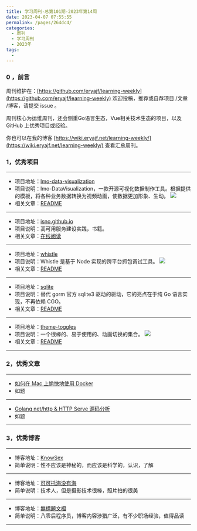 ```yaml
---
title: 学习周刊-总第101期-2023年第14周
date: 2023-04-07 07:55:55
permalink: /pages/264dc4/
categories:
  - 周刊
  - 学习周刊
  - 2023年
tags:
  -
---
```



### 0 ，前言

周刊维护在：[https://github.com/eryajf/learning-weekly](https://github.com/eryajf/learning-weekly)  欢迎投稿，推荐或自荐项目 /文章 /博客，请提交 issue 。

周刊核心为运维周刊，还会侧重Go语言生态，Vue相关技术生态的项目，以及 GitHub 上优秀项目或经验。

你也可以在我的博客 [https://wiki.eryajf.net/learning-weekly/](https://wiki.eryajf.net/learning-weekly/) 查看汇总周刊。


### 1，优秀项目

---
- 项目地址：[lmo-data-visualization](https://github.com/ayuanlmo/lmo-data-visualization)
- 项目说明：lmo-DataVisualization，一款开源可视化数据制作工具。根据提供的模板，将各种业务数据转换为视频动画，使数据更加形象、生动。
  ![](http://t.eryajf.net/imgs/2023/02/1ef064add192a8a3.png)
- 相关文章：[README](https://github.com/ayuanlmo/lmo-data-visualization#readme)
---
- 项目地址：[isno.github.io](https://github.com/isno/isno.github.io)
- 项目说明：高可用服务建设实践，书籍。
- 相关文章：[在线阅读](https://isno.github.io/)
---
- 项目地址：[whistle](https://github.com/avwo/whistle)
- 项目说明：Whistle 是基于 Node 实现的跨平台抓包调试工具。
  ![](http://t.eryajf.net/imgs/2023/02/28c4b1ea11fea7ef.png)
- 相关文章：[README](https://github.com/avwo/whistle#readme)
---
- 项目地址：[sqlite](https://github.com/glebarez/sqlite)
- 项目说明：替代 gorm 官方 sqlite3 驱动的驱动，它的亮点在于纯 Go 语言实现，不再依赖 CGO。
- 相关文章：[README](https://github.com/glebarez/sqlite#readme)
---
- 项目地址：[theme-toggles](https://github.com/alfiejones/theme-toggles)
- 项目说明：一个很棒的、易于使用的、动画切换的集合。
  ![](http://t.eryajf.net/imgs/2023/02/2c236ba00e8b9b4c.gif)
- 相关文章：[README](https://github.com/alfiejones/theme-toggles#readme)
---

### 2，优秀文章

---
- [如何在 Mac 上愉快地使用 Docker](https://mritd.com/2022/06/08/happy-using-docker-on-macos/)
- 如题
---
- [Golang net/http &amp; HTTP Serve 源码分析](https://yufengbiji.com/posts/golang-http-serve)
- 如题
---

### 3，优秀博客

---
- 博客地址：[KnowSex](https://knowsex.net/)
- 简单说明：性不应该是神秘的，而应该是科学的，认识，了解
---
- 博客地址：[可可托海没有海](https://darmau.design/)
- 简单说明：技术人，但是摄影技术很棒，照片拍的很美
---
- 博客地址：[無標題文檔](https://www.gracecode.com/)
- 简单说明：八零后程序员，博客内容涉猎广泛，有不少职场经验，值得品读
---